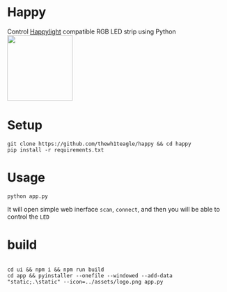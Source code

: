 # Happy

Control [Happylight](https://play.google.com/store/apps/details?id=com.xiaoyu.hlight) compatible RGB LED strip using Python
<img style="width:150px;height:150px;" src="https://github.com/thewh1teagle/happy/assets/61390950/974fcdeb-9ba4-4372-9cac-1e0b96fbfed0"></img>

# Setup
```shell
git clone https://github.com/thewh1teagle/happy && cd happy
pip install -r requirements.txt
```

# Usage
```shell
python app.py
```

It will open simple web inerface
`scan`, `connect`, and then you will be able to control the `LED`


# build
```shell

cd ui && npm i && npm run build
cd app && pyinstaller --onefile --windowed --add-data "static;.\static" --icon=../assets/logo.png app.py
```